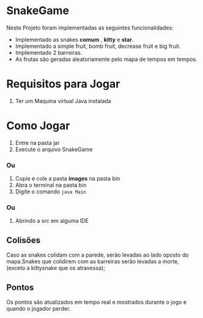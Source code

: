 # SnakeGame

Neste Projeto foram implementadas as seguintes funcionalidades:

- Implementado as snakes **comum** , **kitty** e **star**.
- Implementado a simple fruit, bomb fruit, decrease fruit e big fruit.
- Implementado 2 barreiras.
- As frutas são geradas aleatoriamente pelo mapa de tempos em tempos.

# Requisitos para Jogar

1. Ter um Maquina virtual Java instalada

# Como Jogar

1. Entre na pasta jar
2. Execute o arquivo SnakeGame

### Ou

1. Copie e cole a pasta **images** na pasta bin
2. Abra o terminal na pasta bin
3. Digite o comando  ```java Main```

### Ou

1. Abrindo a src em alguma IDE

## Colisões

Caso as snakes colidam com a parede, serão levadas ao lado oposto do mapa.Snakes que colidirem com as barreiras serão levadas a morte, (exceto a kittysnake que os atravessa);


## Pontos

Os pontos são atualizados em tempo real e mostrados durante o jogo e quando o jogador perder.


